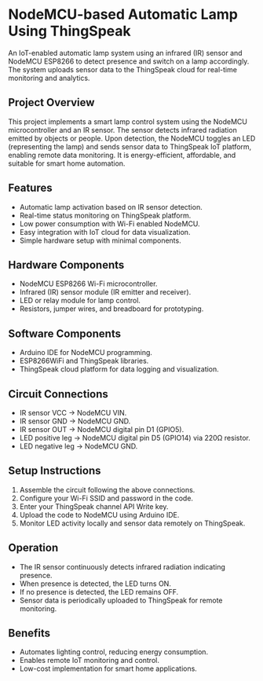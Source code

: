 # NodeMCU-based Automatic Lamp Using ThingSpeak

An IoT-enabled automatic lamp system using an infrared (IR) sensor and NodeMCU ESP8266 to detect presence and switch on a lamp accordingly. The system uploads sensor data to the ThingSpeak cloud for real-time monitoring and analytics.

## Project Overview

This project implements a smart lamp control system using the NodeMCU microcontroller and an IR sensor. The sensor detects infrared radiation emitted by objects or people. Upon detection, the NodeMCU toggles an LED (representing the lamp) and sends sensor data to ThingSpeak IoT platform, enabling remote data monitoring. It is energy-efficient, affordable, and suitable for smart home automation.

## Features

- Automatic lamp activation based on IR sensor detection.
- Real-time status monitoring on ThingSpeak platform.
- Low power consumption with Wi-Fi enabled NodeMCU.
- Easy integration with IoT cloud for data visualization.
- Simple hardware setup with minimal components.

## Hardware Components

- NodeMCU ESP8266 Wi-Fi microcontroller.
- Infrared (IR) sensor module (IR emitter and receiver).
- LED or relay module for lamp control.
- Resistors, jumper wires, and breadboard for prototyping.

## Software Components

- Arduino IDE for NodeMCU programming.
- ESP8266WiFi and ThingSpeak libraries.
- ThingSpeak cloud platform for data logging and visualization.

## Circuit Connections

- IR sensor VCC → NodeMCU VIN.
- IR sensor GND → NodeMCU GND.
- IR sensor OUT → NodeMCU digital pin D1 (GPIO5).
- LED positive leg → NodeMCU digital pin D5 (GPIO14) via 220Ω resistor.
- LED negative leg → NodeMCU GND.

## Setup Instructions

1. Assemble the circuit following the above connections.
2. Configure your Wi-Fi SSID and password in the code.
3. Enter your ThingSpeak channel API Write key.
4. Upload the code to NodeMCU using Arduino IDE.
5. Monitor LED activity locally and sensor data remotely on ThingSpeak.

## Operation

- The IR sensor continuously detects infrared radiation indicating presence.
- When presence is detected, the LED turns ON.
- If no presence is detected, the LED remains OFF.
- Sensor data is periodically uploaded to ThingSpeak for remote monitoring.

## Benefits

- Automates lighting control, reducing energy consumption.
- Enables remote IoT monitoring and control.
- Low-cost implementation for smart home applications.




